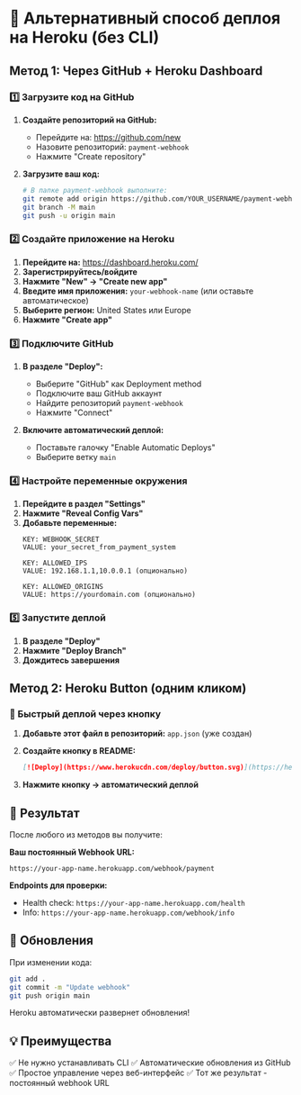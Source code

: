 # 🚀 Альтернативный способ деплоя на Heroku (без CLI)

## Метод 1: Через GitHub + Heroku Dashboard

### 1️⃣ Загрузите код на GitHub

1. **Создайте репозиторий на GitHub:**
   - Перейдите на: https://github.com/new
   - Назовите репозиторий: `payment-webhook`
   - Нажмите "Create repository"

2. **Загрузите ваш код:**
   ```bash
   # В папке payment-webhook выполните:
   git remote add origin https://github.com/YOUR_USERNAME/payment-webhook.git
   git branch -M main
   git push -u origin main
   ```

### 2️⃣ Создайте приложение на Heroku

1. **Перейдите на:** https://dashboard.heroku.com/
2. **Зарегистрируйтесь/войдите**
3. **Нажмите "New" → "Create new app"**
4. **Введите имя приложения:** `your-webhook-name` (или оставьте автоматическое)
5. **Выберите регион:** United States или Europe
6. **Нажмите "Create app"**

### 3️⃣ Подключите GitHub

1. **В разделе "Deploy":**
   - Выберите "GitHub" как Deployment method
   - Подключите ваш GitHub аккаунт
   - Найдите репозиторий `payment-webhook`
   - Нажмите "Connect"

2. **Включите автоматический деплой:**
   - Поставьте галочку "Enable Automatic Deploys"
   - Выберите ветку `main`

### 4️⃣ Настройте переменные окружения

1. **Перейдите в раздел "Settings"**
2. **Нажмите "Reveal Config Vars"**
3. **Добавьте переменные:**
   ```
   KEY: WEBHOOK_SECRET
   VALUE: your_secret_from_payment_system
   
   KEY: ALLOWED_IPS
   VALUE: 192.168.1.1,10.0.0.1 (опционально)
   
   KEY: ALLOWED_ORIGINS  
   VALUE: https://yourdomain.com (опционально)
   ```

### 5️⃣ Запустите деплой

1. **В разделе "Deploy"**
2. **Нажмите "Deploy Branch"**
3. **Дождитесь завершения**

## Метод 2: Heroku Button (одним кликом)

### 🚀 Быстрый деплой через кнопку

1. **Добавьте этот файл в репозиторий:** `app.json` (уже создан)

2. **Создайте кнопку в README:**
   ```markdown
   [![Deploy](https://www.herokucdn.com/deploy/button.svg)](https://heroku.com/deploy)
   ```

3. **Нажмите кнопку → автоматический деплой**

## 🎯 Результат

После любого из методов вы получите:

**Ваш постоянный Webhook URL:**
```
https://your-app-name.herokuapp.com/webhook/payment
```

**Endpoints для проверки:**
- Health check: `https://your-app-name.herokuapp.com/health`
- Info: `https://your-app-name.herokuapp.com/webhook/info`

## 🔧 Обновления

При изменении кода:
```bash
git add .
git commit -m "Update webhook"
git push origin main
```

Heroku автоматически развернет обновления!

## 💡 Преимущества

✅ Не нужно устанавливать CLI
✅ Автоматические обновления из GitHub
✅ Простое управление через веб-интерфейс
✅ Тот же результат - постоянный webhook URL
